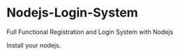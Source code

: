 # Nodejs-Login-System
Full Functional Registration and Login System with Nodejs

Install your nodejs.
